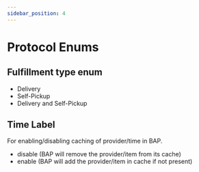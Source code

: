 ```yaml
---
sidebar_position: 4
---
```


# Protocol Enums

## Fulfillment type enum
- Delivery
- Self-Pickup
- Delivery and Self-Pickup

## Time Label
For enabling/disabling caching of provider/time in BAP.
- disable (BAP will remove the provider/item from its cache)
- enable (BAP will add the provider/item in cache if not present)